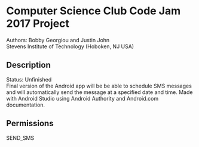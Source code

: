 # Computer Science Club Code Jam 2017 Project

Authors: Bobby Georgiou and Justin John <br />
Stevens Institute of Technology (Hoboken, NJ USA)

## Description

Status: Unfinished <br />
Final version of the Android app will be be able to schedule SMS messages and will automatically send the message at a specified date and time. Made with Android Studio using Android Authority and Android.com documentation.

## Permissions

SEND_SMS
